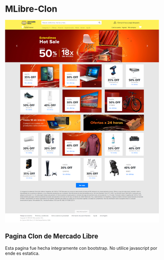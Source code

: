 # MLibre-Clon
![imagen de pagina clon](img/screenshot_ML.png)
## Pagina Clon de Mercado Libre
Esta pagina fue hecha integramente con bootstrap. No utilice javascript por ende es estatica.
